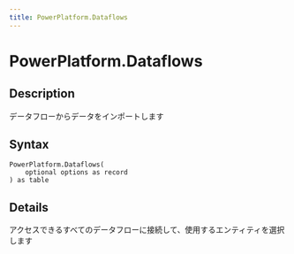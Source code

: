 ```yaml
---
title: PowerPlatform.Dataflows
---
```


# PowerPlatform.Dataflows


## Description

データフローからデータをインポートします


## Syntax

```powerquery
PowerPlatform.Dataflows(
    optional options as record
) as table
```


## Details

アクセスできるすべてのデータフローに接続して、使用するエンティティを選択します


